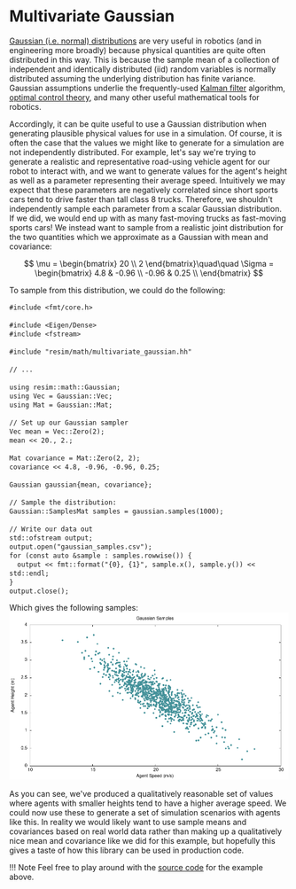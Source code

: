 # Multivariate Gaussian

[Gaussian (i.e. normal)
distributions](https://en.wikipedia.org/wiki/Normal_distribution) are very
useful in robotics (and in engineering more broadly) because physical
quantities are quite often distributed in this way. This is because the sample
mean of a collection of independent and identically distributed (iid) random
variables is normally distributed assuming the underlying distribution has
finite variance. Gaussian assumptions underlie the frequently-used [Kalman
filter](https://en.wikipedia.org/wiki/Kalman_filter) algorithm, [optimal
control
theory](https://en.wikipedia.org/wiki/Linear%E2%80%93quadratic%E2%80%93Gaussian_control),
and many other useful mathematical tools for robotics.

Accordingly, it can be quite useful to use a Gaussian distribution when
generating plausible physical values for use in a simulation. Of course, it is
often the case that the values we might like to generate for a simulation are
not independently distributed. For example, let's say we're trying to generate
a realistic and representative road-using vehicle agent for our robot to
interact with, and we want to generate values for the agent's height as well as
a parameter representing their average speed. Intuitively we may expect that
these parameters are negatively correlated since short sports cars tend to
drive faster than tall class 8 trucks. Therefore, we shouldn't independently
sample each parameter from a scalar Gaussian distribution. If we did, we would
end up with as many fast-moving trucks as fast-moving sports cars! We instead
want to sample from a realistic joint distribution for the two quantities which
we approximate as a Gaussian with mean and covariance:

$$
\mu = \begin{bmatrix}
20 \\ 2
\end{bmatrix}\quad\quad
\Sigma = \begin{bmatrix}
4.8 & -0.96 \\ -0.96 & 0.25 \\
\end{bmatrix}
$$

To sample from this distribution, we could do the following:

```
#include <fmt/core.h>

#include <Eigen/Dense>
#include <fstream>

#include "resim/math/multivariate_gaussian.hh"

// ...

using resim::math::Gaussian;
using Vec = Gaussian::Vec;
using Mat = Gaussian::Mat;

// Set up our Gaussian sampler
Vec mean = Vec::Zero(2);
mean << 20., 2.;

Mat covariance = Mat::Zero(2, 2);
covariance << 4.8, -0.96, -0.96, 0.25;

Gaussian gaussian{mean, covariance};

// Sample the distribution:
Gaussian::SamplesMat samples = gaussian.samples(1000);

// Write our data out
std::ofstream output;
output.open("gaussian_samples.csv");
for (const auto &sample : samples.rowwise()) {
  output << fmt::format("{0}, {1}", sample.x(), sample.y()) << std::endl;
}
output.close();
```

Which gives the following samples:
![Gaussian Samples](gauss.png)

As you can see, we've produced a qualitatively reasonable set of values where
agents with smaller heights tend to have a higher average speed. We could now
use these to generate a set of simulation scenarios with agents like this. In
reality we would likely want to use sample means and covariances based on real
world data rather than making up a qualitatively nice mean and covariance like
we did for this example, but hopefully this gives a taste of how this library
can be used in production code.

!!! Note
    Feel free to play around with the [source
    code](https://github.com/resim-ai/open-core/blob/main/resim/examples/gaussian.cc)
    for the example above.
